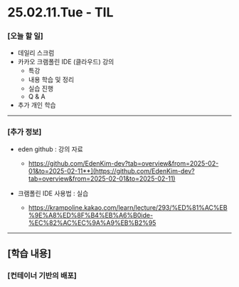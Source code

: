 # 25.02.11.Tue - TIL

### [오늘 할 일]

- 데일리 스크럼
- 카카오 크램폴린 IDE (클라우드) 강의
     - 특강
     - 내용 학습 및 정리
     - 실습 진행
     - Q & A
- 추가 개인 학습

---

### [추가 정보]

- eden github : 강의 자료
     - https://github.com/EdenKim-dev?tab=overview&from=2025-02-01&to=2025-02-11**](https://github.com/EdenKim-dev?tab=overview&from=2025-02-01&to=2025-02-11)
 
- 크램폴린 IDE 사용법 : 실습
     - https://krampoline.kakao.com/learn/lecture/293/%ED%81%AC%EB%9E%A8%ED%8F%B4%EB%A6%B0ide-%EC%82%AC%EC%9A%A9%EB%B2%95

---

## [학습 내용]

### [컨테이너 기반의 배포]






